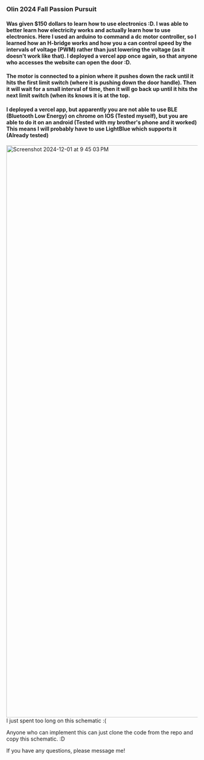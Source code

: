 ### Olin 2024 Fall Passion Pursuit
#### Was given $150 dollars to learn how to use electronics :D. I was able to better learn how electricity works and actually learn how to use electronics. Here I used an arduino to command a  dc motor controller, so I learned how an H-bridge works and how you a can control speed by the intervals of voltage (PWM) rather than just lowering the voltage (as it doesn't work like that). I deployed a vercel app once again, so that anyone who accesses the website can open the door :D. 
#### The motor is connected to a pinion where it pushes down the rack until it hits the first limit switch (where it is pushing down the door handle). Then it will wait for a small interval of time, then it will go back up until it hits the next limit switch (when its knows it is at the top.
#### I deployed a vercel app, but apparently you are not able to use BLE (Bluetooth Low Energy) on chrome on IOS (Tested myself), but you are able to do it on an android (Tested with my brother's phone and it worked) This means I will probably have to use LightBlue which supports it (Already tested) 


<img width="1508" alt="Screenshot 2024-12-01 at 9 45 03 PM" src="https://github.com/user-attachments/assets/2b6095c8-c056-4e1a-9c11-6ad4e49d641f">
I just spent too long on this schematic :(

Anyone who can implement this can just clone the code from the repo and copy this schematic. :D

If you have any questions, please message me!


